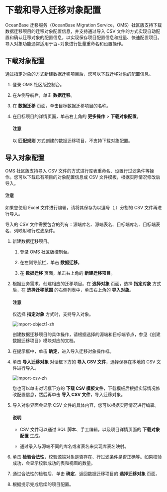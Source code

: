 # 下载和导入迁移对象配置

OceanBase 迁移服务（OceanBase Migration Service，OMS）社区版支持下载数据迁移项目的迁移对象配置信息，并支持通过导入 CSV 文件的方式实现自动配置和确认迁移对象的配置信息，以实现保存项目配置信息和批量、快速配置项目。导入对象功能通常适用于百+对象进行批量重命名和设置操作。

## 下载对象配置

通过指定对象的方式新建数据迁移项目后，您可以下载迁移对象的配置信息。

1. 登录 OMS 社区版控制台。

2. 在左侧导航栏，单击 **数据迁移**。

3. 在 **数据迁移** 页面，单击目标数据迁移项目的名称。

4. 在目标项目的详情页面，单击右上角的 **更多操作** \> **下载对象配置**。

    <main id="notice" type='notice'>
    <h4>注意</h4>
    <p>以 <strong>匹配规则</strong> 方式创建的数据迁移项目，不支持下载对象配置。</p>
    </main>

## 导入对象配置

OMS 社区版支持导入 CSV 文件的方式进行库表重命名、设置行过滤条件等操作。您可以下载已有项目的对象配置信息或 CSV 文件模板，根据实际情况修改后导入。

  <main id="notice" type='notice'>
    <h4>注意</h4>
    <p>如果您使用 Excel 文件进行编辑，请将其保存为以逗号（,）分割的 CSV 文件再进行导入。</p>
  </main>

导入的 CSV 文件需要包含的列有：源端库名、源端表名、目标端库名、目标端表名、列映射和行过滤条件。

1. 新建数据迁移项目。

   1. 登录 OMS 社区版控制台。

   2. 在左侧导航栏，单击 **数据迁移**。

   3. 在 **数据迁移** 页面，单击右上角的 **新建迁移项目**。

2. 根据业务需求，创建相应的迁移项目。在 **选择对象** 页面，选择 **指定对象** 方式后，在 **选择迁移范围** 的右侧列表中，单击右上角的 **导入对象**。

    <main id="notice" type='notice'>
    <h4>注意</h4>
    <p>仅选择 <strong>指定对象</strong> 方式时，支持导入对象。</p>
    </main>

    ![import-object1-zh](https://obbusiness-private.oss-cn-shanghai.aliyuncs.com/doc/img/oms/oms-enterprise/import-object1-zh.png)

   创建数据迁移项目的具体操作，请根据选择的源端和目标端节点，参见《创建数据迁移项目》模块对应的文档。

3. 在提示框中，单击 **确定**，进入导入迁移对象操作框。

4. 单击 **导入迁移对象** 对话框下方的 **导入 CSV 文件**，选择保存在本地的 CSV 文件进行导入。

   ![import-csv-zh](https://obbusiness-private.oss-cn-shanghai.aliyuncs.com/doc/img/oms/oms-enterprise/import-csv-zh.png)

   您也可以单击对话框下方的 **下载 CSV 模板文件**，下载模板后根据实际情况修改配置信息，然后再单击 **导入 CSV 文件**，导入迁移对象。

5. 导入对象界面会显示 CSV 文件的具体内容，您可以根据实际情况进行编辑。

    <main id="notice" type='explain'>
    <h4>说明</h4>
    <ul>
    <li>
    <p>CSV 文件可以通过 SQL 脚本、手工编辑，以及项目详情页面的 <strong>下载对象配置</strong> 生成。</p>
    </li>
    <li>
    <p>通过录入与源端不同的库名或者表名来实现库表名映射。</p>
    </li>
    </ul>
    </main>

6. 单击 **检验合法性**，校验源端对象是否存在、行过滤条件是否正确等。如果校验成功，会显示校验成功的表和视图的数量。

7. 通过合法性的检验后，单击 **确定**，返回数据迁移项目的 **选择迁移对象** 页面。

8. 根据提示完成后续的项目配置。
